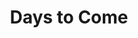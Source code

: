 ---
layout: product
product_id: 6626197864510
style: dark
id: 6626197864510
title: Days to Come
body_html: >-
  <p>Handcrafted in Ottawa, Ontario.</p>

  <p>I originally made these prints for my apartment so I could proudly say that all the artwork in the place was original content. After moving to my new house and setting up my home office, they caused a lot of interest. So now you can have these in your home as well.</p>
vendor: Connell McCarthy
product_type: Fine art
created_at: 2021-07-26T11:39:32-04:00
handle: days-to-come
updated_at: 2022-01-23T11:51:05-05:00
published_at: 2021-07-27T17:09:55-04:00
template_suffix: dark
status: active
published_scope: global
tags: abstract
admin_graphql_api_id: gid://shopify/Product/6626197864510
variants:
  - id: 39543081566270
    product_id: 6626197864510
    title: 8x10" / Black & White
    price: "45.00"
    sku: CM-DP-B5-01-XXS
    position: 1
    inventory_policy: deny
    compare_at_price: null
    fulfillment_service: manual
    inventory_management: null
    option1: 8x10"
    option2: Black & White
    option3: null
    created_at: 2021-07-26T11:40:24-04:00
    updated_at: 2021-08-30T12:02:32-04:00
    taxable: false
    barcode: ""
    grams: 208
    image_id: 28624636346430
    weight: 0.208
    weight_unit: kg
    inventory_item_id: 41637500944446
    inventory_quantity: 0
    old_inventory_quantity: 0
    requires_shipping: true
    admin_graphql_api_id: gid://shopify/ProductVariant/39543081566270
  - id: 39543084220478
    product_id: 6626197864510
    title: 16x20" / Black & White
    price: "85.00"
    sku: CM-DP-B5-01-XS
    position: 2
    inventory_policy: deny
    compare_at_price: null
    fulfillment_service: manual
    inventory_management: null
    option1: 16x20"
    option2: Black & White
    option3: null
    created_at: 2021-07-26T11:50:43-04:00
    updated_at: 2021-08-30T12:05:49-04:00
    taxable: false
    barcode: ""
    grams: 208
    image_id: 28624636346430
    weight: 0.208
    weight_unit: kg
    inventory_item_id: 41637503795262
    inventory_quantity: 0
    old_inventory_quantity: 0
    requires_shipping: true
    admin_graphql_api_id: gid://shopify/ProductVariant/39543084220478
  - id: 39544980111422
    product_id: 6626197864510
    title: 20x24" / Black & White
    price: "100.00"
    sku: CM-GP-B5-01-S
    position: 3
    inventory_policy: deny
    compare_at_price: null
    fulfillment_service: manual
    inventory_management: null
    option1: 20x24"
    option2: Black & White
    option3: null
    created_at: 2021-07-27T16:27:59-04:00
    updated_at: 2021-08-30T12:05:49-04:00
    taxable: false
    barcode: ""
    grams: 208
    image_id: 28624636346430
    weight: 0.208
    weight_unit: kg
    inventory_item_id: 41639407616062
    inventory_quantity: 0
    old_inventory_quantity: 0
    requires_shipping: true
    admin_graphql_api_id: gid://shopify/ProductVariant/39544980111422
  - id: 39544980766782
    product_id: 6626197864510
    title: 24x30" / Black & White
    price: "120.00"
    sku: CM-GP-B5-01-M
    position: 4
    inventory_policy: deny
    compare_at_price: null
    fulfillment_service: manual
    inventory_management: null
    option1: 24x30"
    option2: Black & White
    option3: null
    created_at: 2021-07-27T16:29:53-04:00
    updated_at: 2021-08-30T12:02:32-04:00
    taxable: false
    barcode: ""
    grams: 208
    image_id: 28624636346430
    weight: 0.208
    weight_unit: kg
    inventory_item_id: 41639408271422
    inventory_quantity: 0
    old_inventory_quantity: 0
    requires_shipping: true
    admin_graphql_api_id: gid://shopify/ProductVariant/39544980766782
  - id: 39544981127230
    product_id: 6626197864510
    title: 24x36" / Black & White
    price: "135.00"
    sku: CM-GP-B5-01-L
    position: 5
    inventory_policy: deny
    compare_at_price: null
    fulfillment_service: manual
    inventory_management: null
    option1: 24x36"
    option2: Black & White
    option3: null
    created_at: 2021-07-27T16:30:40-04:00
    updated_at: 2021-08-30T12:02:32-04:00
    taxable: false
    barcode: ""
    grams: 208
    image_id: 28624636346430
    weight: 0.208
    weight_unit: kg
    inventory_item_id: 41639408631870
    inventory_quantity: 0
    old_inventory_quantity: 0
    requires_shipping: true
    admin_graphql_api_id: gid://shopify/ProductVariant/39544981127230
  - id: 39544981225534
    product_id: 6626197864510
    title: 30x36" / Black & White
    price: "190.00"
    sku: CM-GP-B5-01-XL
    position: 6
    inventory_policy: deny
    compare_at_price: null
    fulfillment_service: manual
    inventory_management: null
    option1: 30x36"
    option2: Black & White
    option3: null
    created_at: 2021-07-27T16:31:24-04:00
    updated_at: 2021-08-30T12:05:49-04:00
    taxable: false
    barcode: ""
    grams: 208
    image_id: 28624636346430
    weight: 0.208
    weight_unit: kg
    inventory_item_id: 41639408697406
    inventory_quantity: 0
    old_inventory_quantity: 0
    requires_shipping: true
    admin_graphql_api_id: gid://shopify/ProductVariant/39544981225534
  - id: 39544981520446
    product_id: 6626197864510
    title: 30x40" / Black & White
    price: "195.00"
    sku: CM-GP-B5-01-XXL
    position: 7
    inventory_policy: deny
    compare_at_price: null
    fulfillment_service: manual
    inventory_management: null
    option1: 30x40"
    option2: Black & White
    option3: null
    created_at: 2021-07-27T16:32:01-04:00
    updated_at: 2021-08-30T12:02:32-04:00
    taxable: false
    barcode: ""
    grams: 208
    image_id: 28624636346430
    weight: 0.208
    weight_unit: kg
    inventory_item_id: 41639409025086
    inventory_quantity: 0
    old_inventory_quantity: 0
    requires_shipping: true
    admin_graphql_api_id: gid://shopify/ProductVariant/39544981520446
options:
  - id: 8529975476286
    product_id: 6626197864510
    name: Size
    position: 1
    values:
      - 8x10"
      - 16x20"
      - 20x24"
      - 24x30"
      - 24x36"
      - 30x36"
      - 30x40"
  - id: 8529970495550
    product_id: 6626197864510
    name: Color
    position: 2
    values:
      - Black & White
images:
  - id: 28624636346430
    product_id: 6626197864510
    position: 1
    created_at: 2021-08-30T12:01:39-04:00
    updated_at: 2021-08-30T12:01:49-04:00
    alt: null
    width: 1000
    height: 1500
    src: https://cdn.shopify.com/s/files/1/1624/2355/products/Product-Image-Template---Dark.jpg?v=1630339309
    variant_ids:
      - 39543081566270
      - 39543084220478
      - 39544980111422
      - 39544980766782
      - 39544981127230
      - 39544981225534
      - 39544981520446
    admin_graphql_api_id: gid://shopify/ProductImage/28624636346430
  - id: 28542340169790
    product_id: 6626197864510
    position: 2
    created_at: 2021-07-26T11:42:57-04:00
    updated_at: 2021-08-30T12:01:49-04:00
    alt: null
    width: 1440
    height: 1800
    src: https://cdn.shopify.com/s/files/1/1624/2355/products/DSC05434.jpg?v=1630339309
    variant_ids: []
    admin_graphql_api_id: gid://shopify/ProductImage/28542340169790
  - id: 28545165197374
    product_id: 6626197864510
    position: 3
    created_at: 2021-07-27T16:58:33-04:00
    updated_at: 2021-08-30T12:01:49-04:00
    alt: null
    width: 2000
    height: 1800
    src: https://cdn.shopify.com/s/files/1/1624/2355/products/PAR_02_0001_5d31d623-a331-4ff7-a195-3b20343290e2.png?v=1630339309
    variant_ids: []
    admin_graphql_api_id: gid://shopify/ProductImage/28545165197374
image:
  id: 28624636346430
  product_id: 6626197864510
  position: 1
  created_at: 2021-08-30T12:01:39-04:00
  updated_at: 2021-08-30T12:01:49-04:00
  alt: null
  width: 1000
  height: 1500
  src: https://cdn.shopify.com/s/files/1/1624/2355/products/Product-Image-Template---Dark.jpg?v=1630339309
  variant_ids:
    - 39543081566270
    - 39543084220478
    - 39544980111422
    - 39544980766782
    - 39544981127230
    - 39544981225534
    - 39544981520446
  admin_graphql_api_id: gid://shopify/ProductImage/28624636346430

---